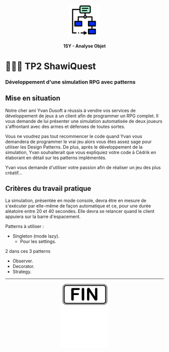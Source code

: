 <p align="Center"><img src="../../../includes/logo.png" alt="drawing" width="100"/></p>
<h4 align="Center">1SY - Analyse Objet</h4>

# 🏋🏻‍♂️ TP2 ShawiQuest

### Développement d'une simulation RPG avec patterns

## Mise en situation

Notre cher ami Yvan Dusoft a réussis à vendre vos services de développement de jeux à un client afin de programmer un RPG complet.  Il vous demande de lui présenter une simulation automatisée de deux joueurs s'affrontant avec des armes et défenses de toutes sortes.

Vous ne voudrez pas tout recommencer le code quand Yvan vous demandera de programmer le vrai jeu alors vous êtes assez sage pour utiliser les Design Patterns.  De plus, après le développement de la simulation, Yvan souhaiterait que vous expliquiez votre code à Cédrik en élaborant en détail sur les patterns implémentés.

Yvan vous demande d'utiliser votre passion afin de réaliser un jeu des plus créatif...

## Critères du travail pratique

La simulation, présentée en mode console, devra être en mesure de s'exécuter par elle-même de façon automatique et ce, pour une durée aléatoire entre 20 et 40 secondes.  Elle devra se relancer quand le client appuiera sur la barre d'espacement.

Patterns à utiliser :
- Singleton (mode lazy).
  - Pour les settings.

2 dans ces 3 patterns
- Observer.
- Decorator.
- Strategy.

<hr><p align="Center"><img src="../../../includes/end.png" alt="drawing" width="150"/></p>

